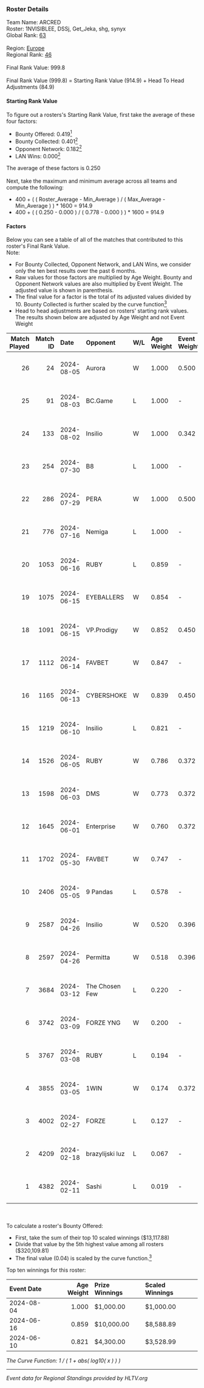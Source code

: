 ### Roster Details<br />
Team Name: ARCRED<br />
Roster: 1NVISIBLEE, DSSj, Get_Jeka, shg, synyx<br />
Global Rank: [63](../standings_global.md)<br />
<br />
Region: [Europe]( ../standings_europe.md)<br />
Regional Rank: [46]( ../standings_europe.md)<br />
<br />
Final Rank Value:  999.8<br />
<br />
Final Rank Value (999.8) = Starting Rank Value (914.9) + Head To Head Adjustments (84.9)<br />

#### Starting Rank Value<br />
To figure out a rosters's Starting Rank Value, first take the average of these four factors:<br />
- Bounty Offered: 0.419[<sup>1</sup>](#table2)
- Bounty Collected: 0.401[<sup>2</sup>](#table1)
- Opponent Network: 0.182[<sup>2</sup>](#table1)
- LAN Wins: 0.000[<sup>2</sup>](#table1)

The average of these factors is 0.250<br />
<br />
Next, take the maximum and minimum average across all teams and compute the following:<br />
- 400 + ( ( Roster_Average - Min_Average ) / ( Max_Average - Min_Average ) ) * 1600 = 914.9
- 400 + ( ( 0.250 - 0.000 ) / ( 0.778 - 0.000 ) ) * 1600 = 914.9


#### Factors<br />
Below you can see a table of all of the matches that contributed to this roster's Final Rank Value.<br />
Note:<br />

- For Bounty Collected, Opponent Network, and LAN Wins, we consider only the ten best results over the past 6 months.
- Raw values for those factors are multiplied by Age Weight. Bounty and Opponent Network values are also multiplied by Event Weight. The adjusted value is shown in parenthesis.
- The final value for a factor is the total of its adjusted values divided by 10. Bounty Collected is further scaled by the curve function[<sup>3</sup>](#curveFunction)
- Head to head adjustments are based on rosters' starting rank values. The results shown below are adjusted by Age Weight and not Event Weight
<span id="table1"></span><br />


| Match Played | Match ID | Date       | Opponent        | W/L | Age Weight | Event Weight | Bounty Collected | Opponent Network | LAN Wins  | H2H Adj. | Roster                                 |
| -: | -: | :- | :- | :- | :- | :- | :- | :- | :- | -: | :- |
|           26 |       24 | 2024-08-05 | Aurora          | W   | 1.000      | 0.500        | 0.420 (0.210)    | 0.758 (0.379)    | 0 (0.000) |    28.83 | 1NVISIBLEE, DSSj, Get_Jeka, shg, synyx |
|           25 |       91 | 2024-08-03 | BC.Game         | L   | 1.000      | -            | -                | -                | -         |   -17.36 | 1NVISIBLEE, DSSj, Get_Jeka, shg, synyx |
|           24 |      133 | 2024-08-02 | Insilio         | W   | 1.000      | 0.342        | 0.023 (0.008)    | 0.539 (0.185)    | 0 (0.000) |    14.71 | 1NVISIBLEE, DSSj, Get_Jeka, shg, synyx |
|           23 |      254 | 2024-07-30 | B8              | L   | 1.000      | -            | -                | -                | -         |    -8.47 | 1NVISIBLEE, DSSj, Get_Jeka, shg, synyx |
|           22 |      286 | 2024-07-29 | PERA            | W   | 1.000      | 0.500        | 0.047 (0.024)    | 0.435 (0.218)    | 0 (0.000) |    15.20 | 1NVISIBLEE, DSSj, Get_Jeka, shg, synyx |
|           21 |      776 | 2024-07-16 | Nemiga          | L   | 1.000      | -            | -                | -                | -         |    -7.30 | 1NVISIBLEE, DSSj, Get_Jeka, shg, synyx |
|           20 |     1053 | 2024-06-16 | RUBY            | L   | 0.859      | -            | -                | -                | -         |   -16.57 | 1NVISIBLEE, DSSj, Get_Jeka, shg, synyx |
|           19 |     1075 | 2024-06-15 | EYEBALLERS      | W   | 0.854      | -            | -                | -                | 0 (0.000) |     9.97 | 1NVISIBLEE, DSSj, Get_Jeka, shg, synyx |
|           18 |     1091 | 2024-06-15 | VP.Prodigy      | W   | 0.852      | 0.450        | 0.025 (0.010)    | 0.383 (0.147)    | 0 (0.000) |    10.71 | 1NVISIBLEE, DSSj, Get_Jeka, shg, synyx |
|           17 |     1112 | 2024-06-14 | FAVBET          | W   | 0.847      | -            | -                | -                | 0 (0.000) |     8.98 | 1NVISIBLEE, DSSj, Get_Jeka, shg, synyx |
|           16 |     1165 | 2024-06-13 | CYBERSHOKE      | W   | 0.839      | 0.450        | 0.039 (0.015)    | 0.378 (0.143)    | 0 (0.000) |    10.82 | 1NVISIBLEE, DSSj, Get_Jeka, shg, synyx |
|           15 |     1219 | 2024-06-10 | Insilio         | L   | 0.821      | -            | -                | -                | -         |   -11.86 | 1NVISIBLEE, DSSj, Get_Jeka, shg, synyx |
|           14 |     1526 | 2024-06-05 | RUBY            | W   | 0.786      | 0.372        | 0.095 (0.028)    | 0.479 (0.140)    | 0 (0.000) |    11.73 | 1NVISIBLEE, DSSj, Get_Jeka, shg, synyx |
|           13 |     1598 | 2024-06-03 | DMS             | W   | 0.773      | 0.372        | -                | 0.428 (0.123)    | 0 (0.000) |    13.75 | 1NVISIBLEE, DSSj, Get_Jeka, shg, synyx |
|           12 |     1645 | 2024-06-01 | Enterprise      | W   | 0.760      | 0.372        | 0.039 (0.011)    | 0.641 (0.181)    | 0 (0.000) |    11.65 | 1NVISIBLEE, DSSj, Get_Jeka, shg, synyx |
|           11 |     1702 | 2024-05-30 | FAVBET          | W   | 0.747      | -            | -                | -                | -         |     7.91 | 1NVISIBLEE, DSSj, Get_Jeka, shg, synyx |
|           10 |     2406 | 2024-05-05 | 9 Pandas        | L   | 0.578      | -            | -                | -                | -         |    -7.20 | 1NVISIBLEE, DSSj, Get_Jeka, shg, synyx |
|            9 |     2587 | 2024-04-26 | Insilio         | W   | 0.520      | 0.396        | 0.023 (0.005)    | 0.539 (0.111)    | -         |     8.45 | 1NVISIBLEE, DSSj, Get_Jeka, shg, synyx |
|            8 |     2597 | 2024-04-26 | Permitta        | W   | 0.518      | 0.396        | 0.039 (0.008)    | 0.919 (0.189)    | -         |     9.73 | 1NVISIBLEE, DSSj, Get_Jeka, shg, synyx |
|            7 |     3684 | 2024-03-12 | The Chosen Few  | L   | 0.220      | -            | -                | -                | -         |    -5.45 | 1NVISIBLEE, DSSj, Get_Jeka, shg, synyx |
|            6 |     3742 | 2024-03-09 | FORZE YNG       | W   | 0.200      | -            | -                | -                | -         |     0.34 | 1NVISIBLEE, DSSj, Get_Jeka, shg, synyx |
|            5 |     3767 | 2024-03-08 | RUBY            | L   | 0.194      | -            | -                | -                | -         |    -2.89 | 1NVISIBLEE, DSSj, Get_Jeka, shg, synyx |
|            4 |     3855 | 2024-03-05 | 1WIN            | W   | 0.174      | 0.372        | 0.033 (0.002)    | -                | -         |     2.89 | 1NVISIBLEE, DSSj, Get_Jeka, shg, synyx |
|            3 |     4002 | 2024-02-27 | FORZE           | L   | 0.127      | -            | -                | -                | -         |    -2.16 | 1NVISIBLEE, DSSj, Get_Jeka, shg, synyx |
|            2 |     4209 | 2024-02-18 | brazylijski luz | L   | 0.067      | -            | -                | -                | -         |    -1.39 | 1NVISIBLEE, DSSj, Get_Jeka, shg, synyx |
|            1 |     4382 | 2024-02-11 | Sashi           | L   | 0.019      | -            | -                | -                | -         |    -0.12 | 1NVISIBLEE, DSSj, Get_Jeka, shg, synyx |

<br />
<span id="table2"></span><br />
To calculate a roster's Bounty Offered:<br />

- First, take the sum of their top 10 scaled winnings ($13,117.88)
- Divide that value by the 5th highest value among all rosters ($320,109.81)
- The final value (0.04) is scaled by the curve function.[<sup>3</sup>](#curveFunction)

Top ten winnings for this roster:<br />

| Event Date | Age Weight | Prize Winnings | Scaled Winnings |
| :- | -: | :- | :- |
| 2024-08-04 |      1.000 | $1,000.00      | $1,000.00       |
| 2024-06-16 |      0.859 | $10,000.00     | $8,588.89       |
| 2024-06-10 |      0.821 | $4,300.00      | $3,528.99       |


<span id="curveFunction"></span>_The Curve Function: 1 / ( 1 + abs( log10( x ) ) )_<br />

---
_Event data for Regional Standings provided by HLTV.org_<br />
